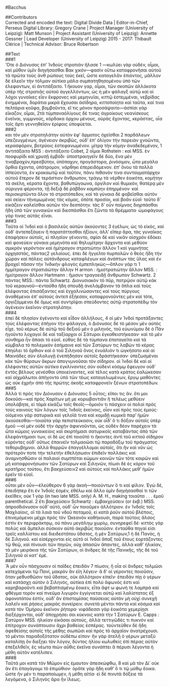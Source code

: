 #Bacchus  

##Contributors  
Corrected and encoded the text: Digital Divide Data | Editor-in-Chief, Perseus Digital Library: Gregory Crane | Project Manager (University of Leipzig): Matt Munson | Project Assistant (University of Leipzig): Annette Gessner | Lead Developer (University of Leipzig) 2015 - 2017: Thibault Clérice | Technical Advisor: Bruce Robertson  

##Text  
###1  
Ὅτε ὁ Διόνυσος ἐπʼ Ἰνδοὺς στρατιὰν ἤλασε 1 —κωλύει γὰρ οὐδέν, οἶμαι, καὶ μῦθον ὑμῖν διηγήσασθαι Bακ χικόν—φασὶν οὕτω καταφρονῆσαι αὐτοῦ τὰ πρῶτα τοὺς ἀνθ ρώπους τοὺς ἐκεῖ, ὥστε καταγελᾶν ἐπιόντος, μᾶλλον δὲ ἐλεεῖν τὴν τόλμαν αὐτίκα μάλα συμπατηθησομένου ὑπὸ τῶν ἐλεφαντων, εἰ ἀντιτάξαιτο. 1 ἤκουον γαρ, οἶμαι, τῶν σκοπῶν ἀλλόκοτα ὑπὲρ τῆς στρατιᾶς αὐτοῦ ἀγγελλόντων, ὡς ἡ μὲν φάλαγξ αὐτῷ καὶ οἱ λόχοι γυναῖκες εἶεν ἕκφρονες καὶ μεμηνυῖαι, κιττῷ ἐστεμμέναι, νεβρίδας ἐνημμέναι, δοράτια μικρὰ ἔχουσαι ἀσίδηρα, κιττοποίητα καὶ ταῦτα, καί τινα πελτάρια κοῦφα, βομβοῦντα, εἴ τις μόνον προσάψαιτο—ἀσπίσι γὰρ εἴκαζον, οἶμαι, 2τὰ τύμπαναὁλίγους δέ τινας ἀγροίκους νεανίσκους ἐνεῖναι, γυμμνούς, κόρδακα ὀρχου μένους, οὐρὰς ἔχοντας, κεράστας, οἷα τοῖς ἄρτι γεννηθεῖσιν ἐρίφοις ὑποφύεται.  
###2  
και τὸν μὲν στρατηλάτην αὐτὸν ἐφʼ ἄρματος ὀχεῖσθαι 2 παρδάλεων ὑπεζευγμένων, ἀγένειον ἀκριβῶς, οὐδʼ ἐπʼ ὀλίγον τὴν παρειὰν χνοῶντα, κερασφόρον, βοτρύοις ἐστεφανωμένον. μίτρᾳ τὴν κόμην ἀναδεδεμένον, 1 ἀντιτάξαιτο MSS : ἀντιτάξοιτο Cobet, 2 οἶμαι Rothstein : καὶ MSS. ἐν ποοφυρίδι καὶ χρυσῇ ἐμβόδι· ὑποστραιηγεῖν δὲ δύο, ἕνα μέν τιναβραχύν,πρεσβύτην, ὑπόπαχυν, προγάστορα, ῥινόσιμον, ὦτα μεγάλα ὄρθια ἔχοντα, ὑπότρομον, νάρθηκι ἐπερειδόμενον. ἐπʼ ὅνου τὰ πολλὰ ἱππεύοντα, ἐν κροκαωτῷ καὶ τοῦτον, πάνυ πιθανόν τινα συνταγματάρχην αὐτοῦ ἔτερον δὲ τεράστιον ἄνθρωπον, τράγῳ τὰ νέρθεν ἐοικότα, κομήτην τὰ σκέλη, κέρατα ἔχοντα, βαθυπώγοωνα, ὀργίλον καὶ θυμικόν, θατέρᾳ μὲν σύριγγα φέροντα, τῇ δεξιᾷ δὲ ῥάβδον καμπύην ἐπηρμένον· καὶ περισκιρτῶντα ὅλον τὸ στρατόπεδον, καὶ τὰ γύναια δὲ φοβεῖσθαι αὐτὸν καὶ σείειν τἡνεμωμένας τὰς κόμας, ὁπότε προσίοι, καὶ βοᾶν εὐοῖ· τοῦτο δʼ εἰκάζειν καλεῖσθαι αὐτῶν τὸν δεσπότην. τὰς δʼ οὖν ποίμνας διηρπάσθαι ἤδη ὑπὸ τῶν γυναικῶν καὶ διεσπάσθαι ἔτι ζῶντα τὰ θρέμματα· ὠμοφάγους γάρ τινας αὐτὰς εἶναι.  
###3  
Ταῦτα οἱ Ἰνδοὶ καὶ ὁ βασιλεῦς αὐτῶν ἀκούοντες 3 ἐγέλων, ὡς τὸ εἰκός, καὶ οὐδʼ ἀντεπεξάγειν ἢ παρατάττεσθαι ἠξίουν, ἀλλʼ εἴπερ ἄρα, τὰς γυναῖκας ἐπαφήσειν αὐτοῖς, εἰ πλησίον γένοιντο, σφίσι δὲ καὶ νικᾶν αἰσχρὸν ἐδόκει καὶ φονεύειν γύναια μεμηνότα καὶ θηλυμίτρην ἄρχοντα καὶ μεθύον σμικρὸν γερόντιον καὶ ἡμίτραγον στρατιώτην ἄλλον 1 καὶ γυμνήτας ὁρχησστάς, πάντας2 γελοίους. ἐπει δὲ ἤγγελτο πυρπολῶν ὁ θεὸς ἤδη τὴν χώραν καὶ πόλεις αὐτάνδρους καταφλέγων καὶ ἀνάπτων τὰς ὕλας καὶ ἐν βραχεῖ πᾶσαν τὴν Ἰνδικὴν φλογὸς ἐμπεπληκώς—ὅπλον γάρ τι 1 ἡμμίτραγον στρατιάώτην ἄλλην H armon : ἡμιστρατιώτην ἄλλον ΜSS. : ἡμιίτραγον ἄλλον Hartmann : ἢμισυν τραγοειδῇ ἄνθρωπον Schwartz. 2 πάντας MSS.: πάντα Schwartz. Διονυσιακὸν τὸ πῦρ, πατρῷον αὐτῷ κἀκ τοῦ κεραυνοῦ—ἐνταῦθα ἤδη σπουδῇ ἀνελάμβανον τὰ ὅπλα καὶ τοὺς ἐλέφαντας ἐπισάξαντες καὶ ἐγχαλινώσαντες καὶ τοὺς πύργους ἀναθέμενοι ἐπʼ αὐτούς ἀντεπ ἐξήεσαν, καταφρονοῦντες μὲν καὶ τότε, ὀργιζόμμενοι δὲ ὅμως καὶ συντρῖψαι σπεύδοντες αὐτῷ στρατοπέδῳ τὸν ἀγένειον ἐκεῖνον στρατηλάτην.  
###4  
ἐπεὶ δὲ πλησίον ἐγένοντο καὶ εἶδον ἀλλήλους, 4 οἱ μὲν Ἰνδοὶ προτάξαντες τοὺς ἐλέφαντας ἐπῆγον τὴν φάλαγγα, ὁ Διόνυσος δὲ τὸ μέσον μὲν αὐτὸς εἶχε. τοῦ κέρως δὲ αὐτῷ τοῦ δεξιοῦ μὲν ὁ μιληνός, τοῦ εὐωνύμου δὲ ὁ Πὰν ἡγοῦντο λοχαγοὶ δὲ καὶ ταξίαρχοι οἱ Σάτυροι ἐγκαθειστήκεσαν· καὶ τὸ μὲν σύνθημα ἦν ἅπασι τὸ εὐοῖ. εὐθὺς δὲ τὰ τύμπανα ἐπαταγεῖτο καὶ τὰ κύμβαλα τὸ πολεμικὸν ἐσήμαινε καὶ τῶν Σατύρων τις λαβὼν τὸ κέρας ἐπηύλει τὸ ὄρθιον καὶ ὁ τοῦ Σιληνοῦ ὄνος ἐνυάλιόν τι ὠγκήσατο καὶ αἱ Μαινάδες σὺν ὀλολυγῇ ἐνεπήδησαν αὐτοῖς δράστήκεσαν· ὑπεζωσμέναι κὰκ τῶν θύρσων ἄκρων ἀπογνμνοῦσαι τὸν σίδηρον. οἱ Ἰνδοὶ δὲ καὶ οἱ ἐλέφαντες αὐτῶν αὐτίκα ἐγκλίναντες σὺν οὐδενὶ κόσμῳ ἔφευγον οὐδʼ ἐντὸς βέλους γενέσθαι ὑποιιείναντες, καὶ τέλος κατὰ κράτος ἑαλώκεσαν καὶ αἰχμάλωτοι ἀπήγοντο ὑπὸ τῶν τέως καταγελωμένων, ἔργῳ μαθόντες ὡς οὐκ ἐχρῆν ἀπὸ τῆς πρώτης ἀκοῆς καταφρονεῖν ξένων στρατοπέδων.  
###5  
Ἁλλὰ τί πρὸς τὸν Διόνυσον ὁ Διόνυσος 5 οὗτος; εἴποι τις ἄν. ὅτι μοι δοκοῦσι—καὶ πρὸς Χαρίτων μή με κοριυβαντιᾶν ἢ τελέως μεθύειν ὑπολάβητε, εἰ τἀμὰ εἰκάζω τοῖς θεοῖς—ὅμοιόν τι πάσχειν οἱ πολοὶ πρὸς τοὺς καινοὺς τῶν λόγων τοῖς Ἰνδοῖς ἐκείνοις, οἷον καὶ πρὸς τοὺς ἐμούς· οἰόμενοι γὰρ σατυρικὰ καὶ γελοῖά τινα καὶ κομιδῇ κωμικὰ παρʼ ἡμῶν ἀκούσεσθαι—τοιαῦτα γὰρ πεπιστεύκασιν, οὐκ οἶδ’ ὅ τι δόξαν αὐτοῖς ὑπὲρ ἐμοῦ —οἱ μὲν οὐδὲ τὴν ἀρχὴν ἀφικνοῦνται, ὡς οὐδὲν δέον παρέχειν τὰ ὦτα κώμοις γυναικείοις καὶ σκιρτήμασι σατυρικοῖς καταβάντας ἀπὸ τῶν ἐλεφάντήμασι των, οἱ δὲ ὡς ἐπὶ τοιοῦτό τι ἥκοντες ἀντὶ τοῦ κιττοῦ σίδηρον εὑρόντες οὐδʼ οὕτως ἐπαινεῖν τολμαοῶσι τῷ παραδόξῳ τοῦ πράγματος τεθορυβημνοι. ἀλλὰ θαρρῶν ἐπαγγέλλομαι αὐτοῖς, ὅτι ἢν καὶ νῦν ὡς πρότερόν ποτε τὴν τελετὴν ἐθελήσωσιν ἐπιδεῖν πολλάκις καὶ ἀναμνησθῶσιν οἱ παλαιοὶ συμτπόται κώμων κοινῶν τῶν τότε καιρῶν καὶ μὴ καταφρονήσωσιν τῶν Σατύρων καὶ Σιληνῶν, πίωσι δὲ ἐς κόρον τοῦ κρατῆρος τούτου, ἔτι βακχεύσειν2 καὶ αὐτοὺς καὶ πολλάκις μεθʼ ἡμῶν ἐρεῖν τὸ εὐοῖ.  
###6  
οὖτοι μὲν οὖν—ἐλεύθερον 6 γὰρ ἀκοή—ποιούντων ὅ τι καὶ φίλον. Ἐγὼ δέ, ἐπειδήπερ ἔτι ἐν Ἰνδοῖς ἐσμέν, ἐθέλω καὶ ἄλλο ὑμῖν διηγήσασθαί τι τῶν ἐκεῖθεν, οὐκ 1 γὰρ (in two late MSS. only) A. M. H., making τοιαῦτα . . . ἐμοῦ parenthetical. 2 ἔτι βακχεύσειν Schwartz : ἐμβακχεύσειν (or ἐκβ.) MSS. ἀπροσδιόνυσον οὐδʼ αὐτό, οὐδʼ ὧν ποιοῦμεν ἀλλότριον. ἐν Ἰνδοῖς τοῖς Μαχλαίοις, οἳ τὰ λαιὰ τοῦ νδοῦ ποταμοῦ, εἰ κατὰ ῥοῦν αὐτοῦ βλέποις, ἐπινεμόμενοι μέχρι πρὸς τὸν Ὠκεανὸν καθήκουσι, παρὰ τούτοις ἄλσος ἐστὶν ἐν περιφράκτᾳῳ, οὐ πάνυ μεγάληῳ χωρίῳ, συνηρεφεῖ δέ· κιττὸς γὰρ πολὺς καὶ ἄμπελοι σύσκιον αὐτὸ ἀκριβῶς ποιοῦσιν. ἐνταῦθα πηγαί εἰσι τρεῖς καλλίστου καὶ διειδεστάτου ὕδατος, ἡ μὲν Σατύρων,1 ἡ δὲ Πανός, ἡ δὲ Σιληνοῦ. καὶ εἰσέρχονται εἰς αὐτὸ οἱ Ἰνδοὶ ἅπαξ τοῦ ἔτους ἑορτάζοντες τῷ θεῷ, καὶ πίνουσι τῶν πηγῶν, οὐχ ἀπασῶν ἅπαντες, ἀλλὰ καθʼ ἡλικίαν, τὰ μὲν μειράκια τῆς τῶν Σατύρων, οἱ ἄνδρες δέ τῆς Πανικῆς, τῆς δὲ τοῦ Σιληνοῦ οἱ κατʼ ἐμέ.  
###7  
Ἃ μὲν οὖν πάσχουσιν οἱ παῖδες ἐπειδὰν 7 πίωσιν, ἢ οἶα οἱ ἄνδρες τολμῶσι κατεχόμενοι τῷ Πανί, μακρὸν ἂν εἴη λέγειν· ἃ δʼ οἱ γέροντες ποιοῦσιν, ὅταν μεθυσθῶσιν τοῦ ὕδατος, οὐκ ἀλλότριον εἰπεῖν· ἐπειδὰν πίῃ ὁ γέρων καὶ κατάσχῃ αὐτὸν ὁ Σιληνός, αὐτίκα ἐπὶ πολὺ ἄφωνός ἐστι καὶ καρηβαροῦντι καὶ βεβαπτισμένῳ ἔοικεν, εἶτα ἄφτ ω φωνή τε λαμπρὰ καὶ φθέγμα τορὸν καὶ πνεῦμα λιγυρὸν ἐγγίγνεται αὐτῷ καὶ λαλίστατος ἐξ ἀφονοτάτου ἐστίν, οὐδʼ ἂν ἐπιστομίσας παύσειας αὐτὸν μὴ οὐχὶ συνεχῆ λαλεῖν καὶ ῥήσεις μακρὰς συνείρειν. συνετὰ μέντοι πάντα καὶ κόσμια καὶ κατὰ τὸν Ὁμήρου ἐκεῖνον ῥήτορα· νιφάδεσσι γὰρ ἐοικότα χεμερίῃσι διεξέρχονται, οὐδʼ ἀποχρήσει σοι κύκνοις κατὰ τὴν 1 Σατύρων Ε. Capps : Σατύρον MSS. ἡλικίαν εἰκάσαι αὐτούς, ἀλλὰ τεττιγῶδές τι πυκνὸν καὶ ἐπίτροχον συνάπτουσιν ἄχρι βαθείας ἑσπέρας. τοὐντεῦθεν δὲ ἤδη ἀφεθείσης αὐτοῖς τῆς μέθης σιωπῶσι καὶ πρὸς τὸ ἀρχαῖον ἀνατρέχουσι. τὸ μέντοι παραδοξότατον οὐδέπω εἰπον· ἢν γὰρ ἀτελῆ ὁ γέρων μεταξὺ καταλίπῃ ὃν διεξῃει τὸν λόγον, δύντος ἡλίου κωλυθεὶς ἐπὶ πέρας αὐτὸν ἐπεξελθεῖν, ἐς νέωτα πιὼν αὖθις ἐκεῖνα συνάπτει ἃ πέρυσι λέγοντα ἡ μέθη αὐτὸν κατέλιπεν.  
###8  
Ταῦτά μοι κατὰ τὸν Μῶμον εἰς ἐμαυτον ἀπεσκώφθω, 8 καὶ μὰ τὸν Δί᾿ οὐκ ἂν ἔτι ἐπαγάγοιμι τὸ ἐπιμύθιον· ὁρᾶτε γὰρ ἤδη καθʼ ὅ τι τῷ μύθῳ ἔοικα. ὥστε ἢν μέν τι παραπαίωμεν, ἡ μέθη αἰτία· εἰ δὲ πινυτὰ δόξειε τὰ λεγόμενα, ὁ Σιληνὸς ἄρα ἦν ἵλεως.  

